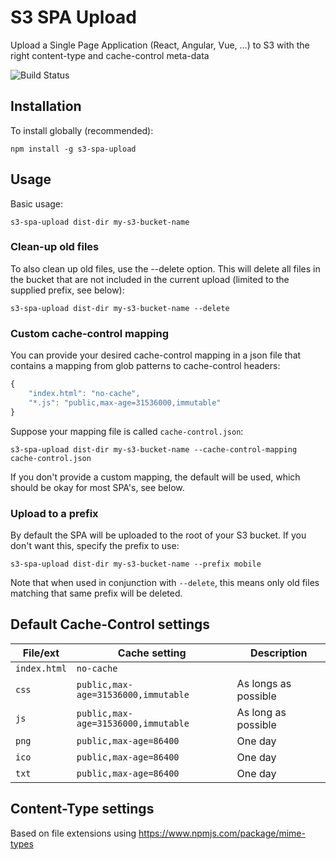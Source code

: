 # S3 SPA Upload

Upload a Single Page Application (React, Angular, Vue, ...) to S3 with the right content-type and cache-control meta-data

![Build Status](https://codebuild.eu-west-1.amazonaws.com/badges?uuid=eyJlbmNyeXB0ZWREYXRhIjoiQit5K1dqTW4zc2xYbnhOK3pFNU01dEtmM3gzODk4dmZaMDkvVVUzcHJjMWZHMmpCT05yaVEzT3I3WDZ1L25lcTI4QXFhUnlRbngrZTBsNmpwbWdCOEJJPSIsIml2UGFyYW1ldGVyU3BlYyI6ImZoY2c2aVA0ZHBKV1FxS24iLCJtYXRlcmlhbFNldFNlcmlhbCI6MX0%3D&branch=master)

## Installation

To install globally (recommended):

    npm install -g s3-spa-upload

## Usage

Basic usage:

    s3-spa-upload dist-dir my-s3-bucket-name

### Clean-up old files

To also clean up old files, use the --delete option. This will delete all files in the bucket that are not included in the current upload (limited to the supplied prefix, see below):

    s3-spa-upload dist-dir my-s3-bucket-name --delete

### Custom cache-control mapping

You can provide your desired cache-control mapping in a json file that contains a mapping from glob patterns to cache-control headers:

```javascript
{
    "index.html": "no-cache",
    "*.js": "public,max-age=31536000,immutable"
}
```

Suppose your mapping file is called `cache-control.json`:

    s3-spa-upload dist-dir my-s3-bucket-name --cache-control-mapping cache-control.json

If you don't provide a custom mapping, the default will be used, which should be okay for most SPA's, see below.

### Upload to a prefix

By default the SPA will be uploaded to the root of your S3 bucket. If you don't want this, specify the prefix to use:

    s3-spa-upload dist-dir my-s3-bucket-name --prefix mobile

Note that when used in conjunction with `--delete`, this means only old files matching that same prefix will be deleted.

## Default Cache-Control settings

File/ext | Cache setting | Description
---------|---------------|----------
`index.html`|`no-cache`|
`css`|`public,max-age=31536000,immutable`|As longs as possible
`js`|`public,max-age=31536000,immutable`|As long as possible
`png`|`public,max-age=86400`|One day
`ico`|`public,max-age=86400`|One day
`txt`|`public,max-age=86400`|One day

## Content-Type settings

Based on file extensions using https://www.npmjs.com/package/mime-types
